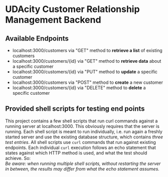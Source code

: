 # UDAcity Customer Relationship Management Backend

## Available Endpoints

- localhost:3000/customers via "GET" method to **retrieve a list** of existing customers
- localhost:3000/customers/{id} via "GET" method to **retrieve data** about a specific customer
- localhost:3000/customers/{id} via "PUT" method to **update** a specific customer
- localhost:3000/customers via "POST" method to **create** a new customer
- localhost:3000/customers/{id} via "DELETE" method to **delete** a specific customer


## Provided shell scripts for testing end points
This project contains a few shell scripts that run curl commands against a running server at
localhost:3000. This obviously requires that the server is running.
Each shell script is meant to run individually, i.e. run again a freshly started server and use
the existing database structure, which contains *three test entries*.
All shell scripts use `curl` commands that run against existing endpoints. Each individual `curl`
execution follows an echo statement that states against which HTTP method is used, and what the
test should achieve.
So:  
*Be aware: when running multiple shell scripts, without restarting the server in between, the results may differ from what the echo statement assumes.*
